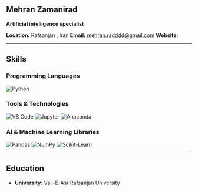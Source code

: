 ##                                                                           Mehran Zamanirad

**Artificial intelligence specialist**

**Location:** Rafsanjan , Iran 
**Email:** mehran.radddd@gmail.com
**Website:** 

---

## Skills

### Programming Languages
![Python](https://img.shields.io/badge/-Python-FFD43B?logo=python&logoColor=blue&style=for-the-badge)

### Tools & Technologies
![VS Code](https://img.shields.io/badge/-VS%20Code-007ACC?logo=visual-studio-code&logoColor=white&style=for-the-badge)
![Jupyter](https://img.shields.io/badge/-Jupyter-F37626?logo=jupyter&logoColor=white&style=for-the-badge)
![Anaconda](https://img.shields.io/badge/-Anaconda-44A833?logo=anaconda&logoColor=white&style=for-the-badge)

### AI & Machine Learning Libraries
![Pandas](https://img.shields.io/badge/-Pandas-150458?logo=pandas&logoColor=white&style=for-the-badge)
![NumPy](https://img.shields.io/badge/-NumPy-013243?logo=numpy&logoColor=white&style=for-the-badge)
![Scikit-Learn](https://img.shields.io/badge/-Scikit_Learn-F7931E?logo=scikit-learn&logoColor=white&style=for-the-badge)

---

## Education 
- **University:** Vali-E-Asr Rafsanjan University
